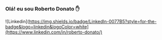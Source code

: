 ### Olá! eu sou Roberto Donato ✋
![Linkedin](https://img.shields.io/badge/LinkedIn-0077B5?style=for-the-badge&logo=linkedin&logoColor=white](https://www.linkedin.com/in/roberto-donato/)


